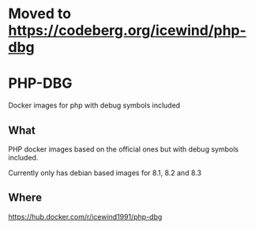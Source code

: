 # Moved to https://codeberg.org/icewind/php-dbg

# PHP-DBG

Docker images for php with debug symbols included

## What

PHP docker images based on the official ones but with debug symbols included.

Currently only has debian based images for 8.1, 8.2 and 8.3

## Where

https://hub.docker.com/r/icewind1991/php-dbg
